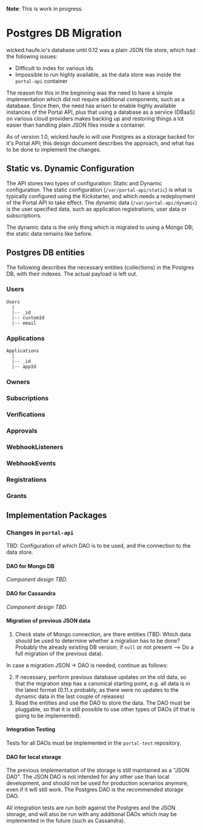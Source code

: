 **Note**: This is work in progress.

# Postgres DB Migration

wicked.haufe.io's database until 0.12 was a plain JSON file store, which had the following issues:

* Difficult to index for various ids
* Impossible to run highly available, as the data store was inside the `portal-api` container

The reason for this in the beginning was the need to have a simple implementation which did not require additional components, such as a database. Since then, the need has arisen to enable highly available instances of the Portal API, plus that using a database as a service (DBaaS) on various cloud providers makes backing up and restoring things a lot easier than handling plain JSON files inside a container.

As of version 1.0, wicked.haufe.io will use Postgres as a storage backed for it's Portal API; this design document describes the approach, and what has to be done to implement the changes.

## Static vs. Dynamic Configuration

The API stores two types of configuration: Static and Dynamic configuration. The static configuration (`/var/portal-api/static`) is what is typically configured using the Kickstarter, and which needs a redeployment of the Portal API to take effect. The dynamic data (`/var/portal-api/dynamic`) is the user specified data, such as application registrations, user data or subscriptions.

The dynamic data is the only thing which is migrated to using a Mongo DB; the static data remains like before.

## Postgres DB entities

The following describes the necessary entities (collections) in the Postgres DB, with their indexes. The actual payload is left out.

### Users

```
Users
  |
  |-- _id
  |-- customId
  |-- email
```

### Applications

```
Applications
  |
  |-- _id
  |-- appId
```

### Owners



### Subscriptions

### Verifications

### Approvals

### WebhookListeners

### WebhookEvents

### Registrations

### Grants

## Implementation Packages

### Changes in `portal-api`

TBD: Configuration of which DAO is to be used, and the connection to the data store. 

#### DAO for Mongo DB

_Component design TBD._

#### DAO for Cassandra

_Component design TBD._

#### Migration of previous JSON data

1. Check state of Mongo connection, are there entities (TBD: Which data should be used to determine whether a migration has to be done? Probably the already existing DB version; if `null` or not present --> Do a full migration of the previous data).

In case a migration JSON -> DAO is needed, continue as follows:

2. If necessary, perform previous database updates on the old data, so that the migration step has a canonical starting point, e.g. all data is in the latest format (0.11.x probably, as there were no updates to the dynamic data in the last couple of releases)
3. Read the entities and use the DAO to store the data. The DAO must be pluggable, so that it is still possible to use other types of DAOs (if that is going to be implemented).

#### Integration Testing

Tests for all DAOs must be implemented in the `portal-test` repository.

#### DAO for local storage

The previous implementation of the storage is still maintained as a "JSON DAO". The JSON DAO is not intended for any other use than local development, and should not be used for production scenarios anymore, even if it will still work. The Postgres DAO is the recommended storage DAO.

All integration tests are run both against the Postgres and the JSON storage, and will also be run with any additional DAOs which may be implemented in the future (such as Cassandra).